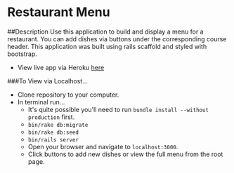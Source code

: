 # Restaurant Menu

##Description
Use this application to build and display a menu for a restaurant. You can add dishes via buttons under the corresponding course header. This application was built using rails scaffold and styled with bootstrap.

* View live app via Heroku [here](https://dry-everglades-6909.herokuapp.com/)

###To View via Localhost...
* Clone repository to your computer.
* In terminal run...
    * It's quite possible you'll need to run `bundle install --without production` first.
    * `bin/rake db:migrate`
    * `bin/rake db:seed`
    * `bin/rails server`
    * Open your browser and navigate to `localhost:3000`.
    * Click buttons to add new dishes or view the full menu from the root page.
